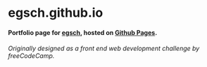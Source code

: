 # egsch.github.io

#### Portfolio page for [egsch](https://github.com/egsch), hosted on [Github Pages](https://egsch.github.io).

###### Originally designed as a front end web development challenge by freeCodeCamp.
